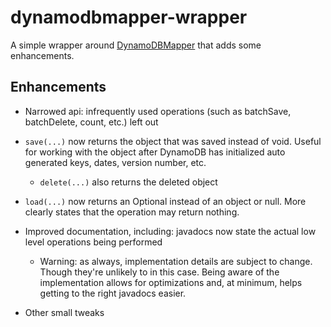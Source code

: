 # dynamodbmapper-wrapper 
A simple wrapper around [DynamoDBMapper][1] that adds some enhancements.

## Enhancements
- Narrowed api: infrequently used operations (such as batchSave, batchDelete, count, etc.) left out

- `save(...)` now returns the object that was saved instead of void. Useful for working with the object after DynamoDB has initialized auto generated keys, dates, version number, etc.
  - `delete(...)` also returns the deleted object

- `load(...)` now returns an Optional instead of an object or null. More clearly states that the operation may return nothing. 

- Improved documentation, including: javadocs now state the actual low level operations being performed
    - Warning: as always, implementation details are subject to change. Though they're unlikely to in this case. Being aware of the implementation allows for optimizations and, at minimum, helps getting to the right javadocs easier. 


- Other small tweaks

[1]: http://docs.aws.amazon.com/AWSJavaSDK/latest/javadoc/com/amazonaws/services/dynamodbv2/datamodeling/DynamoDBMapper.html
